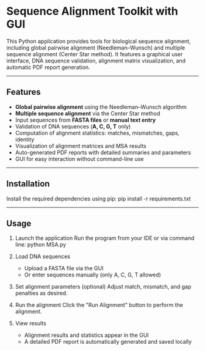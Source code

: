 # Sequence Alignment Toolkit with GUI

This Python application provides tools for biological sequence alignment, including global pairwise alignment (Needleman–Wunsch) and multiple sequence alignment (Center Star method). It features a graphical user interface, DNA sequence validation, alignment matrix visualization, and automatic PDF report generation.

---

## Features

- **Global pairwise alignment** using the Needleman–Wunsch algorithm  
- **Multiple sequence alignment** via the Center Star method  
- Input sequences from **FASTA files** or **manual text entry**  
- Validation of DNA sequences (**A, C, G, T** only)  
- Computation of alignment statistics: matches, mismatches, gaps, identity  
- Visualization of alignment matrices and MSA results  
- Auto-generated PDF reports with detailed summaries and parameters  
- GUI for easy interaction without command-line use  

---

## Installation

Install the required dependencies using pip:
         pip install -r requirements.txt

---
## Usage

1. Launch the application
    Run the program from your IDE or via command line:
    python MSA.py

2. Load DNA sequences
    - Upload a FASTA file via the GUI
    - Or enter sequences manually (only A, C, G, T allowed)

3. Set alignment parameters (optional)
    Adjust match, mismatch, and gap penalties as desired.

4. Run the alignment
    Click the "Run Alignment" button to perform the alignment.

5. View results
    - Alignment results and statistics appear in the GUI
    - A detailed PDF report is automatically generated and saved locally
